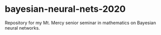 # bayesian-neural-nets-2020
Repository for my Mt. Mercy senior seminar in mathematics on Bayesian neural networks.

